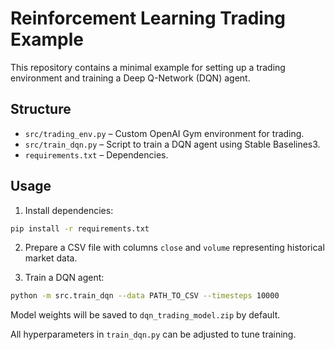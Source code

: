 # Reinforcement Learning Trading Example

This repository contains a minimal example for setting up a trading environment and training a Deep Q-Network (DQN) agent.

## Structure

- `src/trading_env.py` – Custom OpenAI Gym environment for trading.
- `src/train_dqn.py` – Script to train a DQN agent using Stable Baselines3.
- `requirements.txt` – Dependencies.

## Usage

1. Install dependencies:

```bash
pip install -r requirements.txt
```

2. Prepare a CSV file with columns `close` and `volume` representing historical market data.

3. Train a DQN agent:

```bash
python -m src.train_dqn --data PATH_TO_CSV --timesteps 10000
```

Model weights will be saved to `dqn_trading_model.zip` by default.

All hyperparameters in `train_dqn.py` can be adjusted to tune training.
